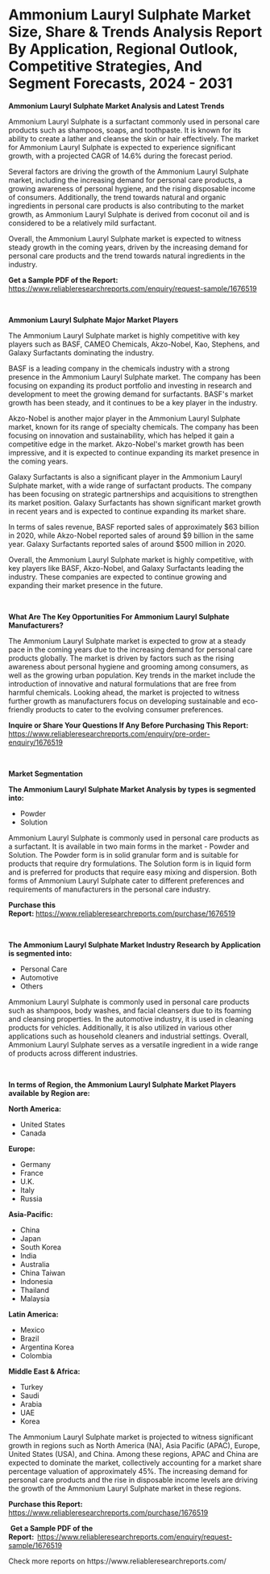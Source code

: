 <p><h1>Ammonium Lauryl Sulphate Market Size, Share & Trends Analysis Report By Application, Regional Outlook, Competitive Strategies, And Segment Forecasts, 2024 - 2031</h1></p><p><strong>Ammonium Lauryl Sulphate Market Analysis and Latest Trends</strong></p>
<p><p>Ammonium Lauryl Sulphate is a surfactant commonly used in personal care products such as shampoos, soaps, and toothpaste. It is known for its ability to create a lather and cleanse the skin or hair effectively. The market for Ammonium Lauryl Sulphate is expected to experience significant growth, with a projected CAGR of 14.6% during the forecast period. </p><p>Several factors are driving the growth of the Ammonium Lauryl Sulphate market, including the increasing demand for personal care products, a growing awareness of personal hygiene, and the rising disposable income of consumers. Additionally, the trend towards natural and organic ingredients in personal care products is also contributing to the market growth, as Ammonium Lauryl Sulphate is derived from coconut oil and is considered to be a relatively mild surfactant.</p><p>Overall, the Ammonium Lauryl Sulphate market is expected to witness steady growth in the coming years, driven by the increasing demand for personal care products and the trend towards natural ingredients in the industry.</p></p>
<p><strong>Get a Sample PDF of the Report:&nbsp;</strong> <a href="https://www.reliableresearchreports.com/enquiry/request-sample/1676519">https://www.reliableresearchreports.com/enquiry/request-sample/1676519</a></p>
<p>&nbsp;</p>
<p><strong>Ammonium Lauryl Sulphate Major Market Players</strong></p>
<p><p>The Ammonium Lauryl Sulphate market is highly competitive with key players such as BASF, CAMEO Chemicals, Akzo-Nobel, Kao, Stephens, and Galaxy Surfactants dominating the industry. </p><p>BASF is a leading company in the chemicals industry with a strong presence in the Ammonium Lauryl Sulphate market. The company has been focusing on expanding its product portfolio and investing in research and development to meet the growing demand for surfactants. BASF's market growth has been steady, and it continues to be a key player in the industry.</p><p>Akzo-Nobel is another major player in the Ammonium Lauryl Sulphate market, known for its range of specialty chemicals. The company has been focusing on innovation and sustainability, which has helped it gain a competitive edge in the market. Akzo-Nobel's market growth has been impressive, and it is expected to continue expanding its market presence in the coming years.</p><p>Galaxy Surfactants is also a significant player in the Ammonium Lauryl Sulphate market, with a wide range of surfactant products. The company has been focusing on strategic partnerships and acquisitions to strengthen its market position. Galaxy Surfactants has shown significant market growth in recent years and is expected to continue expanding its market share.</p><p>In terms of sales revenue, BASF reported sales of approximately $63 billion in 2020, while Akzo-Nobel reported sales of around $9 billion in the same year. Galaxy Surfactants reported sales of around $500 million in 2020.</p><p>Overall, the Ammonium Lauryl Sulphate market is highly competitive, with key players like BASF, Akzo-Nobel, and Galaxy Surfactants leading the industry. These companies are expected to continue growing and expanding their market presence in the future.</p></p>
<p>&nbsp;</p>
<p><strong>What Are The Key Opportunities For Ammonium Lauryl Sulphate Manufacturers?</strong></p>
<p><p>The Ammonium Lauryl Sulphate market is expected to grow at a steady pace in the coming years due to the increasing demand for personal care products globally. The market is driven by factors such as the rising awareness about personal hygiene and grooming among consumers, as well as the growing urban population. Key trends in the market include the introduction of innovative and natural formulations that are free from harmful chemicals. Looking ahead, the market is projected to witness further growth as manufacturers focus on developing sustainable and eco-friendly products to cater to the evolving consumer preferences.</p></p>
<p><strong>Inquire or Share Your Questions If Any Before Purchasing This Report:</strong> <a href="https://www.reliableresearchreports.com/enquiry/pre-order-enquiry/1676519">https://www.reliableresearchreports.com/enquiry/pre-order-enquiry/1676519</a></p>
<p>&nbsp;</p>
<p><strong>Market Segmentation</strong></p>
<p><strong>The Ammonium Lauryl Sulphate Market Analysis by types is segmented into:</strong></p>
<p><ul><li>Powder</li><li>Solution</li></ul></p>
<p><p>Ammonium Lauryl Sulphate is commonly used in personal care products as a surfactant. It is available in two main forms in the market - Powder and Solution. The Powder form is in solid granular form and is suitable for products that require dry formulations. The Solution form is in liquid form and is preferred for products that require easy mixing and dispersion. Both forms of Ammonium Lauryl Sulphate cater to different preferences and requirements of manufacturers in the personal care industry.</p></p>
<p><strong>Purchase this Report:&nbsp;</strong><a href="https://www.reliableresearchreports.com/purchase/1676519">https://www.reliableresearchreports.com/purchase/1676519</a></p>
<p>&nbsp;</p>
<p><strong>The Ammonium Lauryl Sulphate Market Industry Research by Application is segmented into:</strong></p>
<p><ul><li>Personal Care</li><li>Automotive</li><li>Others</li></ul></p>
<p><p>Ammonium Lauryl Sulphate is commonly used in personal care products such as shampoos, body washes, and facial cleansers due to its foaming and cleansing properties. In the automotive industry, it is used in cleaning products for vehicles. Additionally, it is also utilized in various other applications such as household cleaners and industrial settings. Overall, Ammonium Lauryl Sulphate serves as a versatile ingredient in a wide range of products across different industries.</p></p>
<p>&nbsp;</p>
<p><strong>In terms of Region, the Ammonium Lauryl Sulphate Market Players available by Region are:</strong></p>
<p>
    <p> <strong> North America: </strong>
        <ul>
            <li>United States</li>
            <li>Canada</li>
        </ul>
        </p> 
    <p> <strong> Europe: </strong>
        <ul>
            <li>Germany</li>
            <li>France</li>
            <li>U.K.</li>
            <li>Italy</li>
            <li>Russia</li>
        </ul>
        </p> 
    <p> <strong> Asia-Pacific: </strong>
        <ul>
            <li>China</li>
            <li>Japan</li>
            <li>South Korea</li>
            <li>India</li>
            <li>Australia</li>
            <li>China Taiwan</li>
            <li>Indonesia</li>
            <li>Thailand</li>
            <li>Malaysia</li>
        </ul>
        </p> 
    <p> <strong> Latin America: </strong>
        <ul>
            <li>Mexico</li>
            <li>Brazil</li>
            <li>Argentina Korea</li>
            <li>Colombia</li>
        </ul>
        </p> 
    <p> <strong> Middle East & Africa: </strong>
        <ul>
            <li>Turkey</li>
            <li>Saudi</li>
            <li>Arabia</li>
            <li>UAE</li>
            <li>Korea</li>
        </ul>
    </p>
    </p>
<p><p>The Ammonium Lauryl Sulphate market is projected to witness significant growth in regions such as North America (NA), Asia Pacific (APAC), Europe, United States (USA), and China. Among these regions, APAC and China are expected to dominate the market, collectively accounting for a market share percentage valuation of approximately 45%. The increasing demand for personal care products and the rise in disposable income levels are driving the growth of the Ammonium Lauryl Sulphate market in these regions.</p></p>
<p><strong>Purchase this Report: </strong><a href="https://www.reliableresearchreports.com/purchase/1676519">https://www.reliableresearchreports.com/purchase/1676519</a></p>
<p>&nbsp;<strong>Get a Sample PDF of the Report:&nbsp;&nbsp;</strong><a href="https://www.reliableresearchreports.com/enquiry/request-sample/1676519">https://www.reliableresearchreports.com/enquiry/request-sample/1676519</a></p>
<p><strong></strong></p>
<p>Check more reports on https://www.reliableresearchreports.com/</p>
